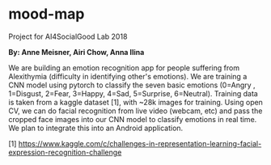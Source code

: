 # mood-map
Project for AI4SocialGood Lab 2018

**By: Anne Meisner, Airi Chow, Anna Ilina**

We are building an emotion recognition app for people suffering from Alexithymia (difficulty in identifying other's emotions). We are training a CNN model using pytorch to classify the seven basic emotions (0=Angry , 1=Disgust, 2=Fear, 3=Happy, 4=Sad, 5=Surprise, 6=Neutral). Training data is taken from a kaggle dataset [1], with ~28k images for training. Using open CV, we can do facial recognition from live video (webcam, etc) and pass the cropped face images into our CNN model to classify emotions in real time. We plan to integrate this into an Android application.

[1] https://www.kaggle.com/c/challenges-in-representation-learning-facial-expression-recognition-challenge 
